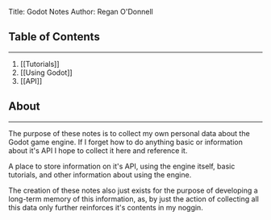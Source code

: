 Title: Godot Notes
Author: Regan O'Donnell

## Table of Contents
---
1. [[Tutorials]]
2. [[Using Godot]]
3. [[API]]
## About
---
The purpose of these notes is to collect my own personal data about the Godot game engine. If I forget how to do anything basic or information about it's API I hope to collect it here and reference it.

A place to store information on it's API, using the engine itself, basic tutorials, and other information about using the engine. 

The creation of these notes also just exists for the purpose of developing a long-term memory of this information, as, by just the action of collecting all this data only further reinforces it's contents in my noggin. 
